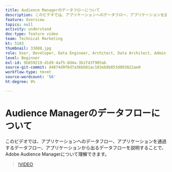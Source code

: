 ```yaml
---
title: Audience Managerのデータフローについて
description: このビデオでは、アプリケーションへのデータフロー、アプリケーションを通過するデータフロー、アプリケーションから出るデータフローを説明することで、Adobe Audience Managerについて理解できます。
feature: Overview
topics: null
activity: understand
doc-type: feature video
team: Technical Marketing
kt: 5103
thumbnail: 33888.jpg
role: User, Developer, Data Engineer, Architect, Data Architect, Admin, Leader
level: Beginner
exl-id: 9b859219-d1d9-4af5-8d4a-3b1f43f905ab
source-git-commit: d4874d9f6d7a36bb81ac183eb8b853d893822ae0
workflow-type: tm+mt
source-wordcount: '56'
ht-degree: 0%

---
```


# Audience Managerのデータフローについて

このビデオでは、アプリケーションへのデータフロー、アプリケーションを通過するデータフロー、アプリケーションから出るデータフローを説明することで、Adobe Audience Managerについて理解できます。

>[!VIDEO](https://video.tv.adobe.com/v/33888/?quality=12)
